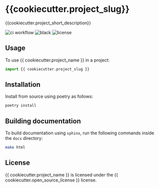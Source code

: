 # {{cookiecutter.project_slug}}
{{cookiecutter.project_short_description}}

![ci workflow](https://github.com/{{cookiecutter.github_username}}/{{cookiecutter.project_slug}}/actions/workflows/ci.yml/badge.svg)
![black](https://img.shields.io/badge/code%20style-black-000000.svg)
![license](https://img.shields.io/badge/license-{{cookiecutter.open_source_license}}-blue)

## Usage
To use {{ cookiecutter.project_name }} in a project:
``` python
import {{ cookiecutter.project_slug }}
```

## Installation
Install from source using poetry as follows:
``` sh
poetry install
```

## Building documentation
To build documentation using `sphinx`, run the following commands inside the `docs` directory:
``` sh
make html
```

## License
{{ cookiecutter.project_name }} is licensed under the {{ cookiecutter.open_source_license }} license.

